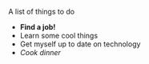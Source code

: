 A list of things to do

- **Find a job!**
- Learn some cool things
- Get myself up to date on technology
- *Cook dinner*
